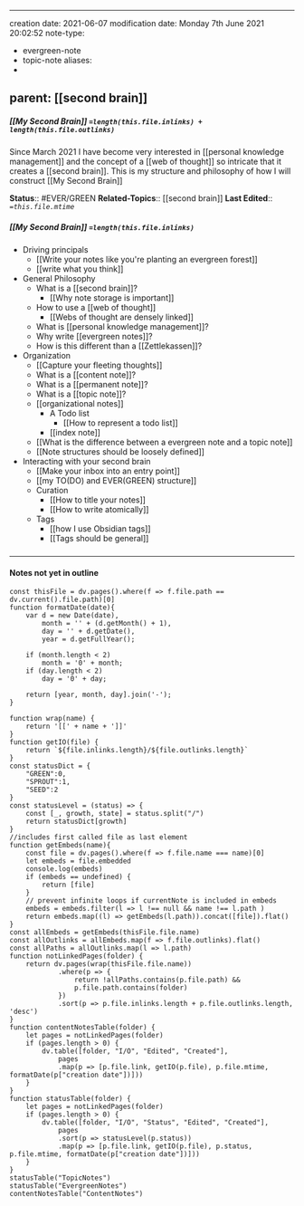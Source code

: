 
---
creation date: 2021-06-07
modification date: Monday 7th June 2021 20:02:52
note-type: 
- evergreen-note
- topic-note
aliases:
- 
parent: [[second brain]]
---
 
##### [[My Second Brain]] `=length(this.file.inlinks) + length(this.file.outlinks)`

Since March 2021 I have become very interested in [[personal knowledge management]] and the concept of a [[web of thought]] so intricate that it creates a [[second brain]]. This is my structure and philosophy of how I will construct [[My Second Brain]]

**Status**:: #EVER/GREEN 
**Related-Topics**:: [[second brain]]
**Last Edited**:: *`=this.file.mtime`*
##### [[My Second Brain]] `=length(this.file.inlinks)` 
- Driving principals
	- [[Write your notes like you're planting an evergreen forest]]
	- [[write what you think]]
- General Philosophy
	- What is a [[second brain]]?
		- [[Why note storage is important]]
	- How to use a [[web of thought]]
		- [[Webs of thought are densely linked]]
	- What is [[personal knowledge management]]?
	- Why write [[evergreen notes]]?
	- How is this different than a [[Zettlekassen]]?
- Organization
	- [[Capture your fleeting thoughts]]
	- What is a [[content note]]?
	- What is a [[permanent note]]?
	- What is a [[topic note]]?
	- [[organizational notes]]
		- A Todo list
			- [[How to represent a todo list]]
		- [[index note]]
	- [[What is the difference between a evergreen note and a topic note]]
	- [[Note structures should be loosely defined]]
- Interacting with your second brain
	- [[Make your inbox into an entry point]]
	- [[my TO(DO) and EVER(GREEN) structure]]
	- Curation
		- [[How to title your notes]]
		- [[How to write atomically]]
	- Tags
		- [[how I use Obsidian tags]]
		- [[Tags should be general]]

### <hr class="dataviews"/>
#### Notes not yet in outline
```dataviewjs
const thisFile = dv.pages().where(f => f.file.path == dv.current().file.path)[0]
function formatDate(date){
	var d = new Date(date),
		month = '' + (d.getMonth() + 1),
		day = '' + d.getDate(),
		year = d.getFullYear();

	if (month.length < 2) 
		month = '0' + month;
	if (day.length < 2) 
		day = '0' + day;

	return [year, month, day].join('-');
}

function wrap(name) {
	return '[[' + name + ']]'
}
function getIO(file) {
	return `${file.inlinks.length}/${file.outlinks.length}`
}
const statusDict = {
	"GREEN":0,
	"SPROUT":1,
	"SEED":2
}
const statusLevel = (status) => {
	const [_, growth, state] = status.split("/")
	return statusDict[growth]
}
//includes first called file as last element
function getEmbeds(name){
	const file = dv.pages().where(f => f.file.name === name)[0]
	let embeds = file.embedded
	console.log(embeds)
	if (embeds == undefined) {
		return [file]
	}
	// prevent infinite loops if currentNote is included in embeds
	embeds = embeds.filter(l => l !== null && name !== l.path )
	return embeds.map((l) => getEmbeds(l.path)).concat([file]).flat()
}
const allEmbeds = getEmbeds(thisFile.file.name)
const allOutlinks = allEmbeds.map(f => f.file.outlinks).flat()
const allPaths = allOutlinks.map(l => l.path)
function notLinkedPages(folder) {
	return dv.pages(wrap(thisFile.file.name))
			.where(p => {
				return !allPaths.contains(p.file.path) && 
				p.file.path.contains(folder) 
			})
			.sort(p => p.file.inlinks.length + p.file.outlinks.length, 'desc')
}
function contentNotesTable(folder) {
	let pages = notLinkedPages(folder)
	if (pages.length > 0) {
		dv.table([folder, "I/O", "Edited", "Created"], 
			pages
			.map(p => [p.file.link, getIO(p.file), p.file.mtime, formatDate(p["creation date"])]))
	}
}
function statusTable(folder) {
	let pages = notLinkedPages(folder)
	if (pages.length > 0) {
		dv.table([folder, "I/O", "Status", "Edited", "Created"], 
			pages
			.sort(p => statusLevel(p.status))
			.map(p => [p.file.link, getIO(p.file), p.status, p.file.mtime, formatDate(p["creation date"])]))
	}
}
statusTable("TopicNotes")
statusTable("EvergreenNotes")
contentNotesTable("ContentNotes")
```
